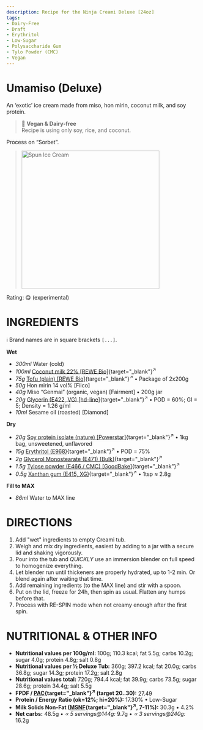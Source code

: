 ```yaml
---
description: Recipe for the Ninja Creami Deluxe [24oz]
tags:
- Dairy-Free
- Draft
- Erythritol
- Low-Sugar
- Polysaccharide Gum
- Tylo Powder (CMC)
- Vegan
---
```

# Umamiso (Deluxe)

An ‘exotic’ ice cream made from miso, hon mirin, coconut milk, and soy protein.

> 🌿 **Vegan & Dairy-free**<br />Recipe is using only soy, rice, and coconut.

Process on “Sorbet”.

> <img width=360 alt="Spun Ice Cream" src="" class="zoomable" />

Rating: 😋 (experimental)

# INGREDIENTS

ℹ️ Brand names are in square brackets `[...]`.

**Wet**

  - _300ml_ Water (cold)
  - _100ml_ [Coconut milk 22% \[REWE Bio\]](/ice-creamery/info/ingredients/#coconut-milk){target="_blank"}<sup>↗</sup>
  - _75g_ [Tofu (plain) \[REWE Bio\]](/ice-creamery/info/ingredients/#tofu){target="_blank"}<sup>↗</sup> • Package of 2x200g
  - _50g_ Hon mirin 14 vol% [Fiico]
  - _40g_ Miso “Genmai” (organic, vegan) [Fairment] • 200g jar
  - _20g_ [Glycerin (E422, VG) \[hd-line\]](/ice-creamery/info/ingredients/#vegetable-glycerin-glycerol-vg-e422){target="_blank"}<sup>↗</sup> • POD = 60%; GI = 5; Density = 1.26 g/ml
  - _10ml_ Sesame oil (roasted) [Diamond]

**Dry**

  - _20g_ [Soy protein isolate (nature) \[Powerstar\]](/ice-creamery/info/ingredients/#soy-protein-isolate){target="_blank"}<sup>↗</sup> • 1kg bag, unsweetened, unflavored
  - _15g_ [Erythritol (E968)](/ice-creamery/info/ingredients/#erythritol-e968){target="_blank"}<sup>↗</sup> • POD = 75%
  - _2g_ [Glycerol Monostearate (E471) \[Bulk\]](/ice-creamery/info/ingredients/#glycerol-monostearate-gms-e471){target="_blank"}<sup>↗</sup>
  - _1.5g_ [Tylose powder (E466 / CMC) \[GoodBake\]](/ice-creamery/info/ingredients/#carboxymethyl-cellulose-cmc-e466){target="_blank"}<sup>↗</sup>
  - _0.5g_ [Xanthan gum (E415, XG)](/ice-creamery/info/ingredients/#xanthan-gum-xg-e415){target="_blank"}<sup>↗</sup> • 1tsp ≈ 2.8g

**Fill to MAX**

  - _86ml_ Water to MAX line

# DIRECTIONS

 1. Add "wet" ingredients to empty Creami tub.
 1. Weigh and mix dry ingredients, easiest by adding to a jar with a secure lid and shaking vigorously.
 1. Pour into the tub and *QUICKLY* use an immersion blender on full speed to homogenize everything.
 1. Let blender run until thickeners are properly hydrated, up to 1-2 min. Or blend again after waiting that time.
 1. Add remaining ingredients (to the MAX line) and stir with a spoon.
 1. Put on the lid, freeze for 24h, then spin as usual. Flatten any humps before that.
 1. Process with RE-SPIN mode when not creamy enough after the first spin.

# NUTRITIONAL & OTHER INFO
- **Nutritional values per 100g/ml:** 100g; 110.3 kcal; fat 5.5g; carbs 10.2g; sugar 4.0g; protein 4.8g; salt 0.8g
- **Nutritional values per ½ Deluxe Tub:** 360g; 397.2 kcal; fat 20.0g; carbs 36.8g; sugar 14.3g; protein 17.2g; salt 2.8g
- **Nutritional values total:** 720g; 794.4 kcal; fat 39.9g; carbs 73.5g; sugar 28.6g; protein 34.4g; salt 5.5g
- **FPDF / [PAC](/ice-creamery/info/glossary/#potere-anti-congelante-pac){target="_blank"}<sup>↗</sup> (target 20..30):** 27.49
- **Protein / Energy Ratio (ok=12%; hi=20%):** 17.30% • Low-Sugar
- **Milk Solids Non-Fat ([MSNF](/ice-creamery/info/glossary/#milk-solids-not-fat-msnf){target="_blank"}<sup>↗</sup>, 7-11%):** 30.3g • 4.2%
- **Net carbs:** 48.5g • *∝ 5 servings@144g:* 9.7g • *∝ 3 servings@240g:* 16.2g
